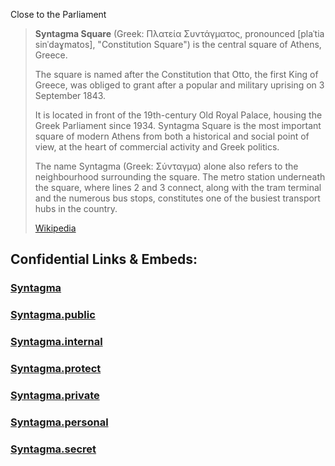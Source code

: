 
Close to the Parliament 

> **Syntagma Square** (Greek: Πλατεία Συντάγματος, 
> pronounced [plaˈtia sinˈdaɣmatos], "Constitution Square") 
> is the central square of Athens, Greece. 
> 
> The square is named after the Constitution that Otto, the first King of Greece, 
> was obliged to grant after a popular and military uprising on 3 September 1843. 
> 
> It is located in front of the 19th-century Old Royal Palace, housing the Greek Parliament since 1934. 
> Syntagma Square is the most important square of modern Athens 
> from both a historical and social point of view, 
> at the heart of commercial activity and Greek politics. 
> 
> The name Syntagma (Greek: Σύνταγμα) alone also refers to the neighbourhood surrounding the square. 
> The metro station underneath the square, where lines 2 and 3 connect, 
> along with the tram terminal and the numerous bus stops, 
> constitutes one of the busiest transport hubs in the country.
>
> [Wikipedia](https://en.wikipedia.org/wiki/Syntagma%20Square)


## Confidential Links & Embeds: 

### [Syntagma](/_Standards/Earth/Continent/Europe/Europe~South/Greece/Regions-Greek/Attica/cities~Attica/Athens/Athens_Metro/Syntagma.md) 

### [Syntagma.public](/_public/Earth/Continent/Europe/Europe~South/Greece/Regions-Greek/Attica/cities~Attica/Athens/Athens_Metro/Syntagma.public.md) 

### [Syntagma.internal](/_internal/Earth/Continent/Europe/Europe~South/Greece/Regions-Greek/Attica/cities~Attica/Athens/Athens_Metro/Syntagma.internal.md) 

### [Syntagma.protect](/_protect/Earth/Continent/Europe/Europe~South/Greece/Regions-Greek/Attica/cities~Attica/Athens/Athens_Metro/Syntagma.protect.md) 

### [Syntagma.private](/_private/Earth/Continent/Europe/Europe~South/Greece/Regions-Greek/Attica/cities~Attica/Athens/Athens_Metro/Syntagma.private.md) 

### [Syntagma.personal](/_personal/Earth/Continent/Europe/Europe~South/Greece/Regions-Greek/Attica/cities~Attica/Athens/Athens_Metro/Syntagma.personal.md) 

### [Syntagma.secret](/_secret/Earth/Continent/Europe/Europe~South/Greece/Regions-Greek/Attica/cities~Attica/Athens/Athens_Metro/Syntagma.secret.md)

